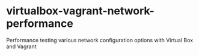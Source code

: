 # virtualbox-vagrant-network-performance
Performance testing various network configuration options with Virtual Box and Vagrant
